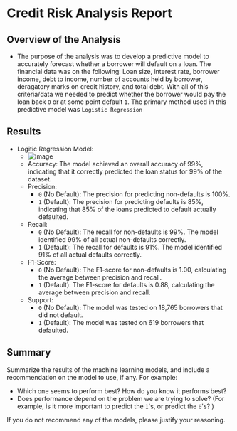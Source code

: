 # Credit Risk Analysis Report

## Overview of the Analysis

* The purpose of the analysis was to develop a predictive model to accurately forecast whether a borrower will default on a loan. The financial data was on the following: Loan size, interest rate, borrower income, debt to income, number of accounts held by borrower, deragatory marks on credit history, and total debt. With all of this criteria/data we needed to predict whether the borrower would pay the loan back `0` or at some point default `1`. The primary method used in this predictive model was `Logistic Regression`

## Results

* Logitic Regression Model:
    * ![image](https://github.com/ggustavo19/credit-risk-classification/assets/152371383/79b94e8f-1cbd-45be-aee7-1f69c017152c)
    * Accuracy: The model achieved an overall accuracy of 99%, indicating that it correctly predicted the loan status for 99% of the dataset.
    * Precision:
      * `0` (No Default): The precision for predicting non-defaults is 100%.
      * `1` (Default): The precision for predicting defaults is 85%, indicating that 85% of the loans predicted to default actually defaulted.
    * Recall:
      * `0` (No Default): The recall for non-defaults is 99%. The model identified 99% of all actual non-defaults correctly.
      * `1` (Default): The recall for defaults is 91%. The model identified 91% of all actual defaults correctly.
    * F1-Score:
      * `0` (No Default): The F1-score for non-defaults is 1.00, calculating the average between precision and recall.
      * `1` (Default): The F1-score for defaults is 0.88, calculating the average between precision and recall.
    * Support:
      * `0` (No Default): The model was tested on 18,765 borrowers that did not default.
      * `1` (Default): The model was tested on 619 borrowers that defaulted.
  
## Summary

Summarize the results of the machine learning models, and include a recommendation on the model to use, if any. For example:

* Which one seems to perform best? How do you know it performs best?
* Does performance depend on the problem we are trying to solve? (For example, is it more important to predict the `1`'s, or predict the `0`'s? )

If you do not recommend any of the models, please justify your reasoning.
